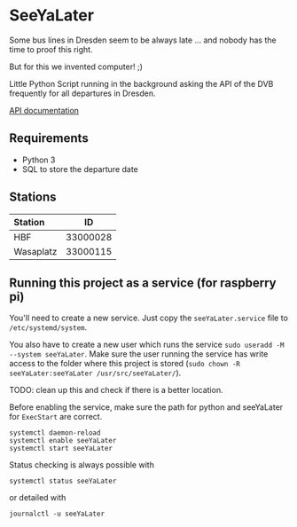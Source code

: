 # SeeYaLater

Some bus lines in Dresden seem to be always late ...
and nobody has the time to proof this right.

But for this we invented computer! ;)

Little Python Script running in the background asking the API of the DVB 
frequently for all departures in Dresden.

[API documentation](https://github.com/kiliankoe/vvo/blob/master/documentation/webapi.md)

## Requirements

- Python 3
- SQL to store the departure date

## Stations 

| Station | ID |
| :-------- | ---- |
| HBF | 33000028 |
| Wasaplatz | 33000115 |

## Running this project as a service (for raspberry pi)

You'll need to create a new service. Just copy the `seeYaLater.service` file to `/etc/systemd/system`.

You also have to create a new user which runs the service `sudo useradd -M --system seeYaLater`.
Make sure the user running the service has write access to the folder where this project is stored (`sudo chown -R seeYaLater:seeYaLater /usr/src/seeYaLater/`).

TODO: clean up this and check if there is a better location.

Before enabling the service, make sure the path for python and seeYaLater for `ExecStart` are correct.

```
systemctl daemon-reload
systemctl enable seeYaLater
systemctl start seeYaLater
```

Status checking is always possible with 

```
systemctl status seeYaLater
```

or detailed with

```
journalctl -u seeYaLater
```